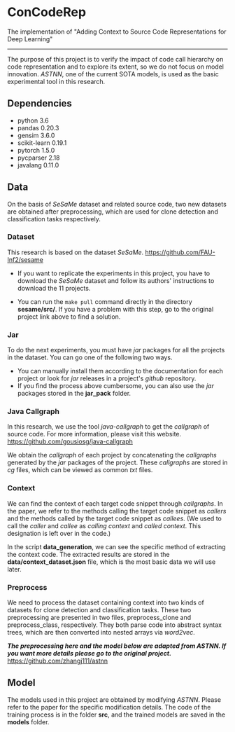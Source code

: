 # ConCodeRep
The implementation of "Adding Context to Source Code Representations for Deep 
Learning"

--------------------------------------------------------------------------------
The purpose of this project is to verify the impact of code call hierarchy on 
code representation and to explore its extent, so we do not focus on model 
innovation. *ASTNN*, one of the current SOTA models, is used as the basic 
experimental tool in this research.

## Dependencies
* python 3.6
* pandas 0.20.3
* gensim 3.6.0
* scikit-learn 0.19.1
* pytorch 1.5.0
* pycparser 2.18
* javalang 0.11.0

## Data
On the basis of *SeSaMe* dataset and related source code, two new datasets are 
obtained after preprocessing, which are used for clone detection and 
classification tasks respectively.

### Dataset
This research is based on the dataset *SeSaMe*. 
<https://github.com/FAU-Inf2/sesame>

* If you want to replicate the experiments in this project, you have to download 
  the *SeSaMe* dataset and follow its authors' instructions to download the 11 
  projects. 

* You can run the `make pull` command directly in the directory **sesame/src/**. 
  If you have a problem with this step, go to the original project link above to 
  find a solution.

### Jar
To do the next experiments, you must have *jar* packages for all the projects in 
the dataset. You can go one of the following two ways. 

* You can manually install them according to the documentation for each project 
or look for *jar* releases in a project's *github* repository.
* If you find the process above cumbersome, you can also use the *jar* packages 
  stored in the **jar_pack** folder.

### Java Callgraph
In this research, we use the tool *java-callgraph* to get the *callgraph* of 
source code. For more information, please visit this website. 
<https://github.com/gousiosg/java-callgraph>

We obtain the *callgraph* of each project by concatenating the *callgraphs* 
generated by the *jar* packages of the project. These *callgraphs* are stored in 
*cg* files, which can be viewed as common *txt* files.

### Context
We can find the context of each target code snippet through *callgraphs*. In the 
paper, we refer to the methods calling the target code snippet as *callers* and 
the methods called by the target code snippet as *callees*. (We used to call the 
*caller* and *callee* as *calling context* and *called context*. This 
designation is left over in the code.)

In the script **data_generation**, we can see the specific method of extracting 
the context code. The extracted results are stored in the 
**data/context_dataset.json** file, which is the most basic data we will use 
later.

### Preprocess
We need to process the dataset containing context into two kinds of datasets for 
clone detection and classification tasks. These two preprocessing are presented 
in two files, preprocess_clone and preprocess_class, respectively. They both 
parse code into abstract syntax trees, which are then converted into nested 
arrays via *word2vec*.

***The preprocessing here and the model below are adapted from ASTNN. If you 
want more details please go to the original project.***
<https://github.com/zhangj111/astnn>

## Model

The models used in this project are obtained by modifying *ASTNN*. Please refer to 
the paper for the specific modification details. The code of the training 
process is in the folder **src**, and the trained models are saved in the 
**models** folder.
